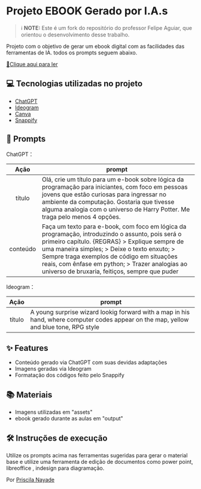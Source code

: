 # Projeto EBOOK Gerado por I.A.s


 > ℹ️ **NOTE:** Este é um fork do repositório do professor Felipe Aguiar, que orientou o desenvolvimento desse trabalho.

Projeto com o objetivo de gerar um ebook digital com as facilidades das ferramentas de IA. todos os prompts
seguem abaixo.

<a href="https://github.com/PriscilaNayadeCode/ebook-IA-Santander-2024/blob/main/output/Ebook%20Bootcamp.pdf"> 📕Clique aqui para ler</a>

## 💻 Tecnologias utilizadas no projeto

- [ChatGPT](https://chat.openai.com/) 
- [Ideogram](https://ideogram.ai/t/top/1)
- [Canva](https://www.canva.com/)
- [Snappify](https://snappify.com/)

## 🧠 Prompts

ChatGPT：

|   Ação   | prompt                                                                                                                                                                                                                                                                         |
| :------: | ------------------------------------------------------------------------------------------------------------------------------------------------------------------------------------------------------------------------------------------------------------------------------ |
|  título  | Olá, crie um título para um e-book sobre lógica da programação para iniciantes, com foco em pessoas jovens que estão curiosas para ingressar no ambiente da computação. Gostaria que tivesse alguma analogia com o universo de Harry Potter. Me traga pelo menos 4 opções.  |
| conteúdo | Faça um texto para e-book, com foco em lógica da programação, introduzindo o assunto, pois será o primeiro capítulo. {REGRAS} > Explique sempre de uma maneira simples; > Deixe o texto enxuto; > Sempre traga exemplos de código em situações reais, com ênfase em python; > Trazer analogias ao universo de bruxaria, feitiços, sempre que puder |


Ideogram：

|  Ação  | prompt                                                                                 |
| :----: | -------------------------------------------------------------------------------------- |
| título | A young surprise wizard lookig forward with a map in his hand, where computer codes appear on the map, yellow and blue tone, RPG style |

## ✨ Features

- Conteúdo gerado via ChatGPT com suas devidas adaptações
- Imagens geradas via Ideogram
- Formatação dos códigos feito pelo Snappify

## 📚 Materiais

- Imagens utilizadas em "assets"
- ebook gerado durante as aulas em "output"

## 🛠️ Instruções de execução

Utilize os prompts acima nas ferramentas sugeridas para gerar o material base e utilize uma ferramenta de edição de documentos como power point, libreoffice , indesign para diagramação.


Por [Priscila Nayade](https://github.com/PriscilaNayadeCode)
